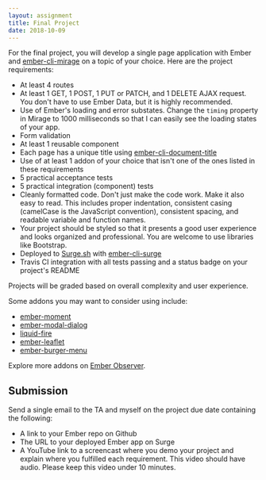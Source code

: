 ```yaml
---
layout: assignment
title: Final Project
date: 2018-10-09
---
```


For the final project, you will develop a single page application with Ember and [ember-cli-mirage](https://www.ember-cli-mirage.com/) on a topic of your choice. Here are the project requirements:

* At least 4 routes
* At least 1 GET, 1 POST, 1 PUT or PATCH, and 1 DELETE AJAX request. You don't have to use Ember Data, but it is highly recommended.
* Use of Ember's loading and error substates. Change the `timing` property in Mirage to 1000 milliseconds so that I can easily see the loading states of your app.
* Form validation
* At least 1 reusable component
* Each page has a unique title using [ember-cli-document-title](https://www.npmjs.com/package/ember-cli-document-title)
* Use of at least 1 addon of your choice that isn't one of the ones listed in these requirements
* 5 practical acceptance tests
* 5 practical integration (component) tests
* Cleanly formatted code. Don't just make the code work. Make it also easy to read. This includes proper indentation, consistent casing (camelCase is the JavaScript convention), consistent spacing, and readable variable and function names.
* Your project should be styled so that it presents a good user experience and looks organized and professional. You are welcome to use libraries like Bootstrap.
* Deployed to [Surge.sh](https://surge.sh/) with [ember-cli-surge](https://www.npmjs.com/package/ember-cli-surge)
* Travis CI integration with all tests passing and a status badge on your project's README

Projects will be graded based on overall complexity and user experience.

Some addons you may want to consider using include:

* [ember-moment](https://github.com/stefanpenner/ember-moment)
* [ember-modal-dialog](https://github.com/yapplabs/ember-modal-dialog)
* [liquid-fire](https://github.com/ember-animation/liquid-fire)
* [ember-leaflet](https://github.com/miguelcobain/ember-leaflet)
* [ember-burger-menu](https://offirgolan.github.io/ember-burger-menu/)

Explore more addons on [Ember Observer](https://www.emberobserver.com/).

## Submission

Send a single email to the TA and myself on the project due date containing the following:

* A link to your Ember repo on Github
* The URL to your deployed Ember app on Surge
* A YouTube link to a screencast where you demo your project and explain where you fulfilled each requirement. This video should have audio. Please keep this video under 10 minutes.
